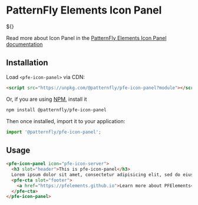 # PatternFly Elements Icon Panel
     
${}

Read more about Icon Panel in the [PatternFly Elements Icon Panel documentation](https://patternflyelements.org/components/icon-panel)

##  Installation

Load `<pfe-icon-panel>` via CDN:

```html
<script src="https://unpkg.com/@patternfly/pfe-icon-panel?module"></script>
```

Or, if you are using [NPM](https://npm.im), install it

```bash
npm install @patternfly/pfe-icon-panel
```

Then once installed, import it to your application:

```js
import '@patternfly/pfe-icon-panel';
```

## Usage

```html
<pfe-icon-panel icon="pfe-icon-server">
  <h3 slot="header">This is pfe-icon-panel</h3>
  Lorem ipsum dolor sit amet, consectetur adipisicing elit, sed do eiusmod tempor incididunt ut labore et dolore magna aliqua.
  <pfe-cta slot="footer">
    <a href="https://pfelements.github.io">Learn more about PFElements</a>
  </pfe-cta>
</pfe-icon-panel>
```

